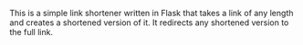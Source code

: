 This is a simple link shortener written in Flask that takes a link of any length and creates a shortened version of it. It redirects any shortened version to the full link.
